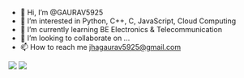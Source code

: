 - 👋 Hi, I’m @GAURAV5925
- 👀 I’m interested in Python, C++, C, JavaScript, Cloud Computing
- 🌱 I’m currently learning BE Electronics & Telecommunication
- 💞️ I’m looking to collaborate on ...
- 📫 How to reach me jhagaurav5925@gmail.com


![](https://raw.githubusercontent.com/GAURAV5925/github-stats/master/generated/overview.svg#gh-dark-mode-only)
![](https://raw.githubusercontent.com/GAURAV5925/github-stats/master/generated/overview.svg#gh-light-mode-only)

<!---
GAURAV5925/GAURAV5925 is a ✨ special ✨ repository because its `README.md` (this file) appears on your GitHub profile.
You can click the Preview link to take a look at your changes.
--->
